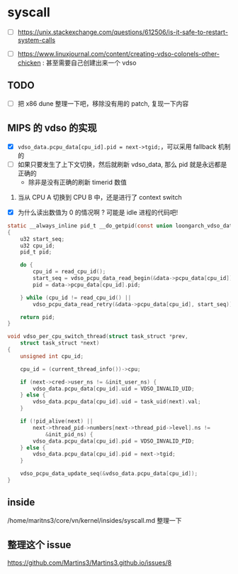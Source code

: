 # syscall

- [ ] https://unix.stackexchange.com/questions/612506/is-it-safe-to-restart-system-calls

- [ ] https://www.linuxjournal.com/content/creating-vdso-colonels-other-chicken : 甚至需要自己创建出来一个 vdso

## TODO
- [ ] 把 x86 dune 整理一下吧，移除没有用的 patch, 复现一下内容


## MIPS 的 vdso 的实现
- [x] `vdso_data.pcpu_data[cpu_id].pid = next->tgid;`，可以采用 fallback 机制的
- [ ] 如果只要发生了上下文切换，然后就刷新 vdso_data, 那么 pid 就是永远都是正确的
  - 除非是没有正确的刷新 timerid 数值

1. 当从 CPU A 切换到 CPU B 中，还是进行了 context switch

- [x] 为什么读出数值为 0 的情况啊 ? 可能是 idle 进程的代码吧!

```c
static __always_inline pid_t __do_getpid(const union loongarch_vdso_data *data)
{
	u32 start_seq;
	u32 cpu_id;
	pid_t pid;

	do {
		cpu_id = read_cpu_id();
		start_seq = vdso_pcpu_data_read_begin(&data->pcpu_data[cpu_id]);
		pid = data->pcpu_data[cpu_id].pid;

	} while (cpu_id != read_cpu_id() ||
		vdso_pcpu_data_read_retry(&data->pcpu_data[cpu_id], start_seq));

    return pid;
}
```

```c
void vdso_per_cpu_switch_thread(struct task_struct *prev,
	struct task_struct *next)
{
	unsigned int cpu_id;

	cpu_id = (current_thread_info())->cpu;

	if (next->cred->user_ns != &init_user_ns) {
		vdso_data.pcpu_data[cpu_id].uid = VDSO_INVALID_UID;
	} else {
		vdso_data.pcpu_data[cpu_id].uid = task_uid(next).val;
	}

	if (!pid_alive(next) ||
		next->thread_pid->numbers[next->thread_pid->level].ns !=
			&init_pid_ns) {
		vdso_data.pcpu_data[cpu_id].pid = VDSO_INVALID_PID;
	} else {
		vdso_data.pcpu_data[cpu_id].pid = next->tgid;
	}

	vdso_pcpu_data_update_seq(&vdso_data.pcpu_data[cpu_id]);
}
```

## inside
/home/maritns3/core/vn/kernel/insides/syscall.md 整理一下

## 整理这个 issue
https://github.com/Martins3/Martins3.github.io/issues/8
